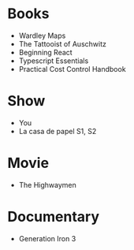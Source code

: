 # Books

- Wardley Maps
- The Tattooist of Auschwitz
- Beginning React
- Typescript Essentials
- Practical Cost Control Handbook

# Show

- You
- La casa de papel S1, S2

# Movie

- The Highwaymen

# Documentary

- Generation Iron 3
